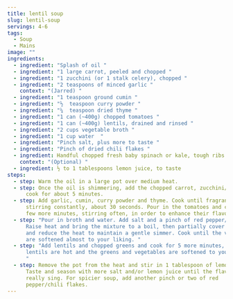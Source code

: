 ```yaml
---
title: lentil soup
slug: lentil-soup
servings: 4-6
tags:
  - Soup
  - Mains
image: ""
ingredients:
  - ingredient: "Splash of oil "
  - ingredient: "1 large carrot, peeled and chopped "
  - ingredient: "1 zucchini (or 1 stalk celery), chopped "
  - ingredient: "2 teaspoons of minced garlic "
    context: "(Jarred) "
  - ingredient: "1 teaspoon ground cumin "
  - ingredient: "½  teaspoon curry powder "
  - ingredient: "¼  teaspoon dried thyme "
  - ingredient: "1 can (~400g) chopped tomatoes "
  - ingredient: "1 can (~400g) lentils, drained and rinsed "
  - ingredient: "2 cups vegetable broth "
  - ingredient: "1 cup water  "
  - ingredient: "Pinch salt, plus more to taste "
  - ingredient: "Pinch of dried chili flakes "
  - ingredient: Handful chopped fresh baby spinach or kale, tough ribs removed
    context: "(Optional) "
  - ingredient: ½ to 1 tablespoons lemon juice, to taste
steps:
  - step: Warm the oil in a large pot over medium heat.
  - step: Once the oil is shimmering, add the chopped carrot, zucchini/celery and
      cook for about 5 minutes.
  - step: Add garlic, cumin, curry powder and thyme. Cook until fragrant while
      stirring constantly, about 30 seconds. Pour in the tomatoes and cook for a
      few more minutes, stirring often, in order to enhance their flavor.
  - step: "Pour in broth and water. Add salt and a pinch of red pepper/chili flakes.
      Raise heat and bring the mixture to a boil, then partially cover the pot
      and reduce the heat to maintain a gentle simmer. Cook until the vegetables
      are softened almost to your liking. "
  - step: "Add lentils and chopped greens and cook for 5 more minutes, or until
      lentils are hot and the greens and vegetables are softened to your liking.
      "
  - step: Remove the pot from the heat and stir in 1 tablespoon of lemon juice.
      Taste and season with more salt and/or lemon juice until the flavors
      really sing. For spicier soup, add another pinch or two of red
      pepper/chili flakes.
---
```

